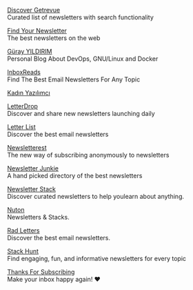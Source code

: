 <p>
<a href="https://discover.getrevue.co/">Discover Getrevue</a>
<br>Curated list of newsletters with search functionality 
</p> 
<p>
<a href="https://findnewsletters.com/">Find Your Newsletter</a>
<br>The best newsletters on the web
</p> 
<p>
<a href="https://www.gurayyildirim.com.tr/">Güray YILDIRIM</a>
<br>Personal Blog About DevOps, GNU/Linux and Docker  
</p> 
<p>
<a href="https://inboxreads.co//">InboxReads</a>
<br>Find The Best Email Newsletters For Any Topic  
</p> 
<p>
<a href="https://www.kadinyazilimci.com/">Kadın Yazılımcı</a>
</p> 
<p>
<a href="https://letterdrop.io/">LetterDrop</a>
<br>Discover and share new newsletters launching daily
</p> 
<p>
<a href="https://letterlist.com/">Letter List</a>
<br>Discover the best email newsletters
</p> 
<p>
<a href="https://newsletterest.com/">Newsletterest</a>
<br>The new way of subscribing anonymously to newsletters
</p> 
<p>
<a href="https://newsletterjunkie.com/">Newsletter Junkie</a>
<br>A hand picked directory of the best newsletters
</p> 
<p>
<a href="https://newsletterstack.com/">Newsletter Stack</a>
<br>Discover curated newsletters to help youlearn about anything.
</p> 
<p>
<a href="https://www.nuton.co/">Nuton</a>
<br>Newsletters & Stacks.
</p> 
<p>
<a href="https://www.radletters.com/">Rad Letters</a>
<br>Discover the best email newsletters.
</p> 
<p>
<a href="https://stackhunt.xyz/">Stack Hunt</a>
<br>Find engaging, fun, and informative newsletters for every topic
</p> 
<p>
<a href="https://www.thanksforsubscribing.app/">Thanks For Subscribing</a>
<br>Make your inbox happy again! ❤️
</p> 




